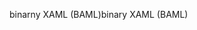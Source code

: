 <span data-ttu-id="a23a1-101">binarny XAML (BAML)</span><span class="sxs-lookup"><span data-stu-id="a23a1-101">binary XAML (BAML)</span></span>